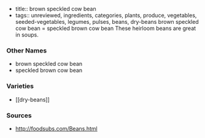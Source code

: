 - title:: brown speckled cow bean
- tags:: unreviewed, ingredients, categories, plants, produce, vegetables, seeded-vegetables, legumes, pulses, beans, dry-beans
brown speckled cow bean = speckled brown cow bean These heirloom beans are great in soups.

### Other Names

* brown speckled cow bean
* speckled brown cow bean

### Varieties

* [[dry-beans]]

### Sources
* http://foodsubs.com/Beans.html
